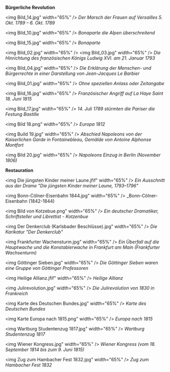 **Bürgerliche Revolution**

<img Bild_14.jpg" width="65%" />
_Der Marsch der Frauen auf Versailles 5. Okt. 1789 – 6. Okt. 1789_


<img Bild_10.jpg" width="65%" />
_Bonaparte die Alpen überschreitend_


<img Bild_15.jpg" width="65%" />
_Bonaparte_


<img Bild_02.jpg" width="65%" />
<img Bild_03.jpg" width="65%" />
_Die Hinrichtung des französischen Königs Ludwig XVI. am 21. Januar 1793_


<img Bild_04.jpg" width="65%" />
_Die Erklärung der Menschen- und Bürgerrechte in einer Darstellung von Jean-Jacques Le Barbier_


<img Bild_01.jpg" width="65%" />
_Ohne speziellen Anlass oder Zeitangabe_


<img Bild_16.jpg" width="65%" />
_Französischer Angriff auf La Haye Saint 18. Juni 1815_


<img Bild_17.jpg" width="65%" />
_14. Juli 1789 stürmten die Pariser die Festung Bastille_


<img Bild 18.png" width="65%" />
_Europa 1812_


<img Build 19.jpg" width="65%" />
_Abschied Napoleons von der Kaiserlichen Garde in Fontainebleau, Gemälde von Antoine Alphonse Montfort_


<img Bild 20.jpg" width="65%" />
_Napoleons Einzug in Berlin (November 1806)_



**Restauration**

<img Die jüngsten Kinder meiner Laune.jfif" width="65%" />
_Ein Ausschnitt aus der Drame "Die jüngsten Kinder meiner Laune, 1793–1796"_


<img Bonn-Cölner-Eisenbahn 1844.jpg" width="65%" />
_Bonn-Cölner-Eisenbahn (1842-1844)


<img Bild von Kotzebue.png" width="65%" />
_Ein deutscher Dramatiker, Schriftsteller und Librettist - Kotzenbue_


<img Der Denkerclub (Karlsbader Beschlüsse).jpg" width="65%" />
_Die Karikatur "Der Denkerclub"_


<img Frankfurter Wachensturm.jpg" width="65%" />
_Ein Überfall auf die Hauptwache und die Konstablerwache in Frankfurt am Main (Frankfurter Wachsenturm)_


<img Göttinger Sieben.jpg" width="65%" />
_Die Göttinger Sieben waren eine Gruppe von Göttinger Professoren_


<img Heilige Allianz.jfif" width="65%" />
_Heilige Allianz_


<img Julirevolution.jpg" width="65%" />
_Die Julirevolution von 1830 in Frankreich_


<img Karte des Deutschen Bundes.jpg" width="65%" />
_Karte des Deutschen Bundes_


<img Karte Europa nach 1815.png" width="65%" />
_Europa nach 1815_


<img Wartburg Studentenzug 1817.jpg" width="65%" />
_Wartburg Studentenzug 1817_


<img Wiener Kongress.jpg" width="65%" />
_Wiener Kongress (vom 18. September 1814 bis zum 9. Juni 1815)_


<img Zug zum Hambacher Fest 1832.jpg" width="65%" />
_Zug zum Hambacher Fest 1832_
